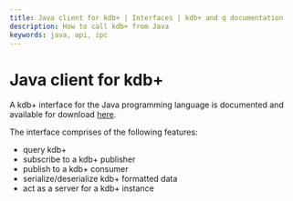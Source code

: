 ```yaml
---
title: Java client for kdb+ | Interfaces | kdb+ and q documentation
description: How to call kdb+ from Java
keywords: java, api, ipc
---
```


# Java client for kdb+

A kdb+ interface for the Java programming language is documented and available for download [here](https://github.com/KxSystems/javakdb).

The interface comprises of the following features:

- query kdb+
- subscribe to a kdb+ publisher
- publish to a kdb+ consumer
- serialize/deserialize kdb+ formatted data
- act as a server for a kdb+ instance

